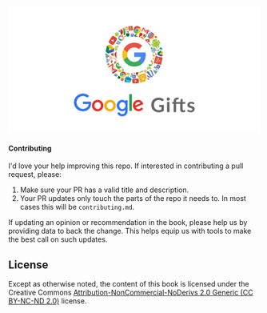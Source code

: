 <p align="center">
  <a href="https://praveenpal4232.github.io/Google-Gifts/">
    <img src='img/Google-Gifts-Banner.jpg' alt="Google-Gifts"/>
  </a>
</p>

<p align="center">
  
</p>



#### Contributing

I'd love your help improving this repo. If interested in contributing a pull request, please:

1. Make sure your PR has a valid title and description. 
2. Your PR updates only touch the parts of the repo it needs to. In most cases this will be `contributing.md`.

If updating an opinion or recommendation in the book, please help us by providing data to back the change. This helps equip us with tools to make the best call on such updates.

## License

Except as otherwise noted, the content of this book is licensed under the  Creative Commons [Attribution-NonCommercial-NoDerivs 2.0 Generic (CC BY-NC-ND 2.0)](https://creativecommons.org/licenses/by-nc-nd/2.0/) license.

